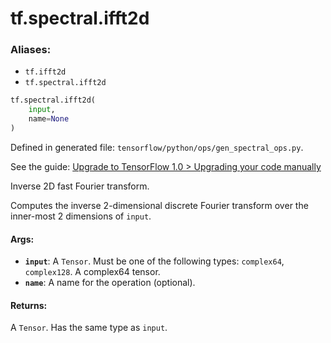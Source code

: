 <div itemscope itemtype="http://developers.google.com/ReferenceObject">
<meta itemprop="name" content="tf.spectral.ifft2d" />
<meta itemprop="path" content="Stable" />
</div>

# tf.spectral.ifft2d

### Aliases:

* `tf.ifft2d`
* `tf.spectral.ifft2d`

``` python
tf.spectral.ifft2d(
    input,
    name=None
)
```



Defined in generated file: `tensorflow/python/ops/gen_spectral_ops.py`.

See the guide: [Upgrade to TensorFlow 1.0 > Upgrading your code manually](../../../../api_guides/python/upgrade.md#Upgrading_your_code_manually)

Inverse 2D fast Fourier transform.

Computes the inverse 2-dimensional discrete Fourier transform over the
inner-most 2 dimensions of `input`.

#### Args:

* <b>`input`</b>: A `Tensor`. Must be one of the following types: `complex64`, `complex128`.
    A complex64 tensor.
* <b>`name`</b>: A name for the operation (optional).


#### Returns:

A `Tensor`. Has the same type as `input`.